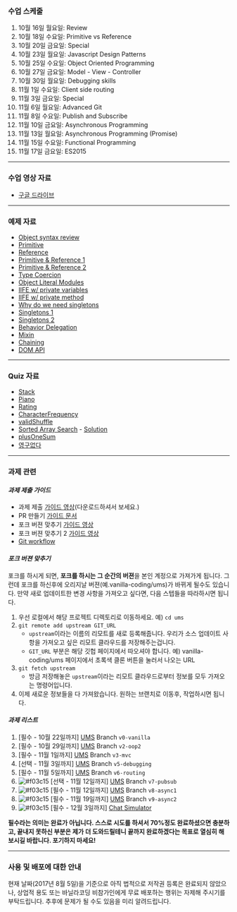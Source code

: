 ### 수업 스케줄

1. 10월 16일 월요일: Review
2. 10월 18일 수요일: Primitive vs Reference
3. 10월 20일 금요일: Special
4. 10월 23일 월요일: Javascript Design Patterns
5. 10월 25일 수요일: Object Oriented Programming
6. 10월 27일 금요일: Model - View - Controller
7. 10월 30일 월요일: Debugging skills
8. 11월  1일 수요일: Client side routing
9. 11월  3일 금요일: Special
10. 11월 6일 월요일: Advanced Git
11. 11월 8일 수요일: Publish and Subscribe
12. 11월 10일 금요일: Asynchronous Programming
13. 11월 13일 월요일: Asynchronous Programming (Promise)
14. 11월 15일 수요일: Functional Programming
15. 11월 17일 금요일: ES2015

---

### 수업 영상 자료

- [구글 드라이브](https://goo.gl/3mz76e)

---

### 예제 자료

- [Object syntax review](http://jsbin.com/lopusak/edit?js,console)
- [Primitive](http://jsbin.com/xavakif/edit?js,console)
- [Reference](http://jsbin.com/milizo/edit?js,console)
- [Primitive & Reference 1](http://jsbin.com/vorekax/edit?js,console)
- [Primitive & Reference 2](http://jsbin.com/sazobek/edit?js,console)
- [Type Coercion](http://jsbin.com/pujiwot/edit?js,console)
- [Object Literal Modules](http://jsbin.com/nobore/edit?js,console)
- [IIFE w/ private variables](http://jsbin.com/fobazu/edit?js,consolei)
- [IIFE w/ private method](http://jsbin.com/telonaf/edit?js,console)
- [Why do we need singletons](http://jsbin.com/muwirep/edit?js,console)
- [Singletons 1](http://jsbin.com/vumiva/edit?js,console)
- [Singletons 2](http://jsbin.com/vuwanos/edit?js,console)
- [Behavior Delegation](http://jsbin.com/zuxumub/edit?js,console)
- [Mixin](http://jsbin.com/yuqowij/edit?js,console)
- [Chaining](http://jsbin.com/tewonas/edit?js,console)
- [DOM API](https://github.com/vanilla-coding/1st-generation/blob/master/%EC%BD%94%EB%81%BC%EB%A6%AC/DOM.js)

---

### Quiz 자료

 - [Stack](http://jsbin.com/caqozok/edit?js,console)
 - [Piano](http://jsbin.com/figizag/edit?output)
 - [Rating](http://jsbin.com/dojolud/edit?output)
 - [CharacterFrequency](http://jsbin.com/gumizak/2/edit?js)
 - [validShuffle](http://jsbin.com/quwaqe/edit?js,console)
 - [Sorted Array Search](http://jsbin.com/nuwudul/edit?js) - [Solution](http://jsbin.com/denifun/3/edit?js,console)
 - [plusOneSum](http://jsbin.com/weducu/2/edit?js)
 - [영구없다](http://jsbin.com/buqoze/edit?output)

---

### 과제 관련

#### _과제 제출 가이드_

- 과제 제출 [가이드 영상](https://goo.gl/htShKT)(다운로드하셔서 보세요.)
- PR 만들기 [가이드 문서](https://help.github.com/articles/creating-a-pull-request-from-a-fork/)
- 포크 버젼 맞추기 [가이드 영상](https://goo.gl/tEzJPp)
- 포크 버젼 맞추기 2 [가이드 영상](https://goo.gl/h42ESA)
- [Git workflow](https://goo.gl/ovKmNa)


#### _포크 버젼 맞추기_

포크를 하시게 되면, **포크를 하시는 그 순간의 버젼**을 본인 계정으로 가져가게 됩니다. 그런데 포크를 하신후에 오리지날 버젼(예.vanilla-coding/ums)가 바뀌게 될수도 있습니다. 만약 새로 업데이트한 변경 사항을 가져오고 싶다면, 다음 스텝들을 따라하시면 됩니다.

1. 우선 로컬에서 해당 프로젝트 디렉토리로 이동하세요. 예) `cd ums`
2. `git remote add upstream GIT_URL`
    - `upstream`이라는 이름의 리모트를 새로 등록해줍니다. 우리가 소스 업데이트 사항을 가져오고 싶은 리모트 클라우드를 저장해주는겁니다.
    - `GIT_URL` 부분은 해당 깃헙 페이지에서 따오셔야 합니다. 예) vanilla-coding/ums 페이지에서 초록색 클론 버튼을 눌러서 나오는 URL
3. `git fetch upstream`
    - 방금 저장해놓은 `upstream`이라는 리모트 클라우드로부터 정보를 모두 가져오는 명령어입니다.
4. 이제 새로운 정보들을 다 가져왔습니다. 원하는 브랜치로 이동후, 작업하시면 됩니다.

#### _과제 리스트_

1. [필수 - 10월 22일까지] [UMS](https://github.com/vanilla-coding/ums) Branch `v0-vanilla`
2. [필수 - 10월 29일까지] [UMS](https://github.com/vanilla-coding/ums) Branch `v2-oop2`
3. [필수 - 11월  1일까지] [UMS](https://github.com/vanilla-coding/ums) Branch `v3-mvc`
4. [선택 - 11월  3일까지] [UMS](https://github.com/vanilla-coding/ums) Branch `v5-debugging`
5. [필수 - 11월  5일까지] [UMS](https://github.com/vanilla-coding/ums) Branch `v6-routing`
6. ![#f03c15](https://placehold.it/15/f03c15/000000?text=+) [선택 - 11월  12일까지] [UMS](https://github.com/vanilla-coding/ums) Branch `v7-pubsub`
7. ![#f03c15](https://placehold.it/15/f03c15/000000?text=+) [필수 - 11월  12일까지] [UMS](https://github.com/vanilla-coding/ums) Branch `v8-async1`
8. ![#f03c15](https://placehold.it/15/f03c15/000000?text=+) [필수 - 11월  19일까지] [UMS](https://github.com/vanilla-coding/ums) Branch `v9-async2`
9. ![#f03c15](https://placehold.it/15/f03c15/000000?text=+) [필수 - 12월 3일까지] [Chat Simulator](https://github.com/vanilla-coding/chat-simulator)


**필수라는 의미는 완료가 아닙니다. 스스로 시도를 하셔서 70%정도 완료하셨으면 충분하고, 끝내지 못하신 부분은 제가 더 도와드릴테니 끝까지 완료하겠다는 목표로 열심히 해보시길 바랍니다. 포기하지 마세요!**

---

### 사용 및 배포에 대한 안내

현재 날짜(2017년 8월 5일)을 기준으로 아직 법적으로 저작권 등록은 완료되지 않았으나, 상업적 용도 또는 바닐라코딩 비참가인에게 무료 배포하는 행위는 자제해 주시기를 부탁드립니다. 추후에 문제가 될 수도 있음을 미리 알려드립니다.
